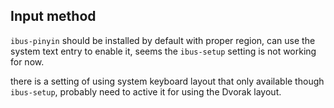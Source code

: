 ## Input method
`ibus-pinyin` should be installed by default with proper region, can use the system text entry to enable it, seems the `ibus-setup` setting is not working for now.

there is a setting of using system keyboard layout that only available though `ibus-setup`, probably need to active it for using the Dvorak layout.

